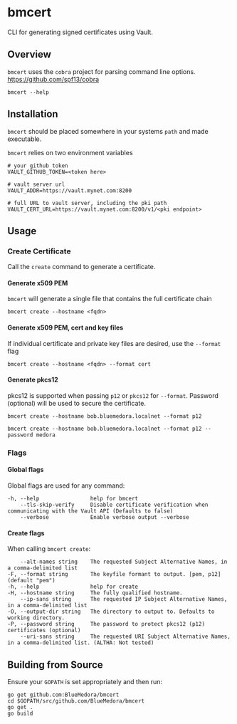 # bmcert
CLI for generating signed certificates using Vault.


## Overview
`bmcert` uses the `cobra` project for parsing command line options. https://github.com/spf13/cobra
```
bmcert --help
```


## Installation
`bmcert` should be placed somewhere in your systems `path` and made executable.

`bmcert` relies on two environment variables
```
# your github token
VAULT_GITHUB_TOKEN=<token here>

# vault server url
VAULT_ADDR=https://vault.mynet.com:8200

# full URL to vault server, including the pki path
VAULT_CERT_URL=https://vault.mynet.com:8200/v1/<pki endpoint>
```

## Usage

### Create Certificate
Call the `create` command to generate a certificate.

#### Generate x509 PEM
`bmcert` will generate a single file that contains the full certificate chain
```
bmcert create --hostname <fqdn>
```

#### Generate x509 PEM, cert and key files
If individual certificate and private key files are desired, use the `--format` flag
```
bmcert create --hostname <fqdn> --format cert
```

#### Generate pkcs12
pkcs12 is supported when passing `p12` or `pkcs12` for `--format`.
Password (optional) will be used to secure the certificate.
```
bmcert create --hostname bob.bluemedora.localnet --format p12

bmcert create --hostname bob.bluemedora.localnet --format p12 --password medora
```


### Flags

#### Global flags
Global flags are used for any command:
```
-h, --help                help for bmcert
    --tls-skip-verify     Disable certificate verification when communicating with the Vault API (Defaults to false)
    --verbose             Enable verbose output --verbose
```

#### Create flags
When calling `bmcert create`:
```
    --alt-names string    The requested Subject Alternative Names, in a comma-delimited list
-F, --format string       The keyfile formant to output. [pem, p12] (default "pem")
-h, --help                help for create
-H, --hostname string     The fully qualified hostname.
    --ip-sans string      The requested IP Subject Alternative Names, in a comma-delimited list
-O, --output-dir string   The directory to output to. Defaults to working directory.
-P, --password string     The password to protect pkcs12 (p12) certificates (optional)
    --uri-sans string     The requested URI Subject Alternative Names, in a comma-delimited list. (ALTHA: Not tested)
```


## Building from Source
Ensure your `GOPATH` is set appropriately and then run:
```
go get github.com:BlueMedora/bmcert
cd $GOPATH/src/github.com/BlueMedora/bmcert
go get .
go build
```
